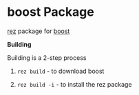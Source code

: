 # boost Package

[rez](https://github.com/nerdvegas/rez) package for [boost](https://boost.org)

__Building__

Building is a 2-step process

1. `rez build` - to download boost

2. `rez build -i` - to install the rez package
